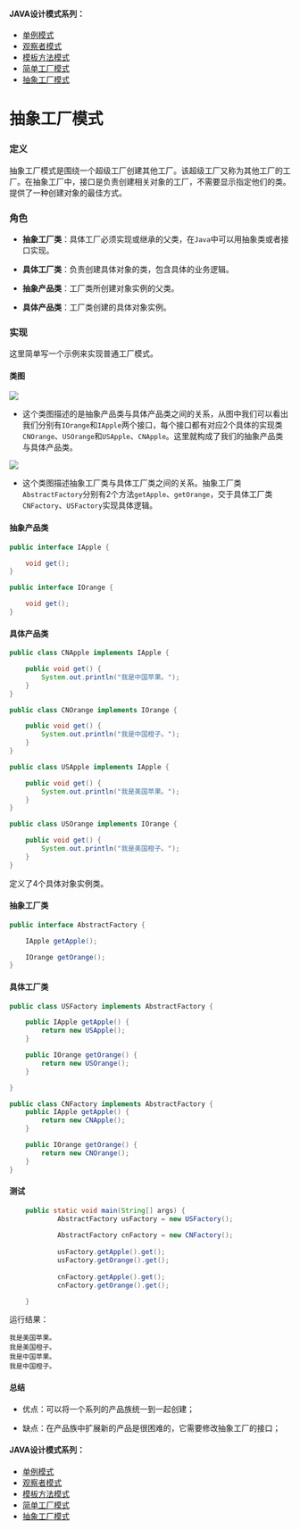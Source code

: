 #### JAVA设计模式系列：
* [单例模式](https://github.com/lishuo9527/JavaDesignPatterns/tree/master/Singleton)
* [观察者模式](https://github.com/lishuo9527/JavaDesignPatterns/tree/master/Observer)
* [模板方法模式](https://github.com/lishuo9527/JavaDesignPatterns/tree/master/TemplateMethod)
* [简单工厂模式](https://github.com/lishuo9527/JavaDesignPatterns/tree/master/SimpleFactory)
* [抽象工厂模式](https://github.com/lishuo9527/JavaDesignPatterns/tree/master/AbstractFactory)

# 抽象工厂模式

### 定义
抽象工厂模式是围绕一个超级工厂创建其他工厂。该超级工厂又称为其他工厂的工厂。在抽象工厂中，接口是负责创建相关对象的工厂，不需要显示指定他们的类。提供了一种创建对象的最佳方式。
### 角色
* **抽象工厂类**：具体工厂必须实现或继承的父类，在`Java`中可以用抽象类或者接口实现。
* **具体工厂类**：负责创建具体对象的类，包含具体的业务逻辑。
* **抽象产品类**：工厂类所创建对象实例的父类。

* **具体产品类**：工厂类创建的具体对象实例。

### 实现
这里简单写一个示例来实现普通工厂模式。
#### 类图
![](https://ww3.sinaimg.cn/large/006tKfTcgy1fe5t0ps9mcj30wm0bvwfp.jpg)

* 这个类图描述的是抽象产品类与具体产品类之间的关系，从图中我们可以看出我们分别有`IOrange`和`IApple`两个接口，每个接口都有对应2个具体的实现类`CNOrange`、`USOrange`和`USApple`、`CNApple`。这里就构成了我们的抽象产品类与具体产品类。

![](https://ww3.sinaimg.cn/large/006tKfTcgy1fe5t5c6lzmj30s30fota1.jpg)

* 这个类图描述抽象工厂类与具体工厂类之间的关系。抽象工厂类`AbstractFactory`分别有2个方法`getApple`、`getOrange`，交于具体工厂类`CNFactory`、`USFactory`实现具体逻辑。

#### 抽象产品类

```java
public interface IApple {

    void get();
}

public interface IOrange {

    void get();
}
```

#### 具体产品类

```java
public class CNApple implements IApple {

    public void get() {
        System.out.println("我是中国苹果。");
    }
}

public class CNOrange implements IOrange {

    public void get() {
        System.out.println("我是中国橙子。");
    }
}

public class USApple implements IApple {

    public void get() {
        System.out.println("我是美国苹果。");
    }
}

public class USOrange implements IOrange {

    public void get() {
        System.out.println("我是美国橙子。");
    }
}
```
定义了4个具体对象实例类。

#### 抽象工厂类
```java
public interface AbstractFactory {

    IApple getApple();

    IOrange getOrange();
}

```
#### 具体工厂类

```java
public class USFactory implements AbstractFactory {

    public IApple getApple() {
        return new USApple();
    }

    public IOrange getOrange() {
        return new USOrange();
    }

}

public class CNFactory implements AbstractFactory {
    public IApple getApple() {
        return new CNApple();
    }

    public IOrange getOrange() {
        return new CNOrange();
    }
}
```
#### 测试

```java
    public static void main(String[] args) {
            AbstractFactory usFactory = new USFactory();
    
            AbstractFactory cnFactory = new CNFactory();
    
            usFactory.getApple().get();
            usFactory.getOrange().get();
    
            cnFactory.getApple().get();
            cnFactory.getOrange().get();

    }
```

运行结果：
```
我是美国苹果。
我是美国橙子。
我是中国苹果。
我是中国橙子。
```

#### 总结
* 优点：可以将一个系列的产品族统一到一起创建；

* 缺点：在产品族中扩展新的产品是很困难的，它需要修改抽象工厂的接口；


#### JAVA设计模式系列：
* [单例模式](https://github.com/lishuo9527/JavaDesignPatterns/tree/master/Singleton)
* [观察者模式](https://github.com/lishuo9527/JavaDesignPatterns/tree/master/Observer)
* [模板方法模式](https://github.com/lishuo9527/JavaDesignPatterns/tree/master/TemplateMethod)
* [简单工厂模式](https://github.com/lishuo9527/JavaDesignPatterns/tree/master/SimpleFactory)
* [抽象工厂模式](https://github.com/lishuo9527/JavaDesignPatterns/tree/master/AbstractFactory)



